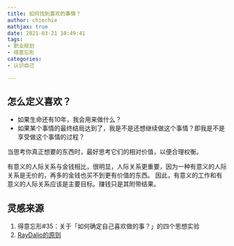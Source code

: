 ```yaml
---
title: 如何找到喜欢的事情？
author: chiechie
mathjax: true
date: 2021-03-21 10:49:41
tags:
- 职业规划
- 得意忘形
categories:
- 认识自己

---
```



## 怎么定义喜欢？

- 如果生命还有10年，我会用来做什么？
- 如果某个事情的最终结局达到了，我是不是还想继续做这个事情？即我是不是享受做这个事情的过程？


当思考你真正想要的东西时，最好思考它们的相对价值，以便合理权衡。

有意义的人际关系与金钱相比，很明显，人际关系更重要，因为一种有意义的人际关系是无价的，再多的金钱也买不到更有价值的东西。 因此，有意义的工作和有意义的人际关系应该是主要目标。赚钱只是其附带结果。


## 灵感来源
1. 得意忘形#35：关于「如何确定自己喜欢做的事？」的四个思想实验
2. [RayDalio的原则](https://weread.qq.com/web/reader/848324405e0fe08483ab6a4kc7432af0210c74d97b01b1c)